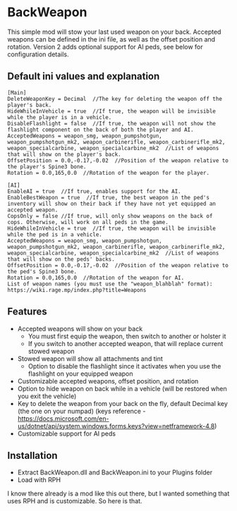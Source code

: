 # BackWeapon

This simple mod will stow your last used weapon on your back. Accepted weapons can be defined in the ini file, as well as the offset position and rotation. Version 2 adds optional support for AI peds, see below for configuration details. 


## Default ini values and explanation

```
[Main]
DeleteWeaponKey = Decimal  //The key for deleting the weapon off the player's back.
HideWhileInVehicle = true  //If true, the weapon will be invisible while the player is in a vehicle.
DisableFlashlight = false  //If true, the weapon will not show the flashlight component on the back of both the player and AI.
AcceptedWeapons = weapon_smg, weapon_pumpshotgun, weapon_pumpshotgun_mk2, weapon_carbinerifle, weapon_carbinerifle_mk2, weapon_specialcarbine, weapon_specialcarbine_mk2  //List of weapons that will show on the player's back.
OffsetPosition = 0.0,-0.17,-0.02  //Position of the weapon relative to the player's Spine3 bone.
Rotation = 0.0,165,0.0  //Rotation of the weapon for the player.

[AI]
EnableAI = true  //If true, enables support for the AI.
EnableBestWeapon = true  //If true, the best weapon in the ped's inventory will show on their back if they have not yet equipped an accepted weapon.
CopsOnly = false //If true, will only show weapons on the back of cops. Otherwise, will work on all peds in the game.
HideWhileInVehicle = true  //If true, the weapon will be invisible while the ped is in a vehicle.
AcceptedWeapons = weapon_smg, weapon_pumpshotgun, weapon_pumpshotgun_mk2, weapon_carbinerifle, weapon_carbinerifle_mk2, weapon_specialcarbine, weapon_specialcarbine_mk2  //List of weapons that will show on the peds' backs.
OffsetPosition = 0.0,-0.17,-0.02  //Position of the weapon relative to the ped's Spine3 bone.
Rotation = 0.0,165,0.0  //Rotation of the weapon for AI.
List of weapon names (you must use the "weapon_blahblah" format): https://wiki.rage.mp/index.php?title=Weapons
```

## Features

- Accepted weapons will show on your back
  - You must first equip the weapon, then switch to another or holster it
  - If you switch to another accepted weapon, that will replace current stowed weapon
- Stowed weapon will show all attachments and tint
  - Option to disable the flashlight since it activates when you use the flashlight on your equipped weapon
- Customizable accepted weapons, offset position, and rotation
- Option to hide weapon on back while in a vehicle (will be restored when you exit the vehicle)
- Key to delete the weapon from your back on the fly, default Decimal key (the one on your numpad) (keys reference - https://docs.microsoft.com/en-us/dotnet/api/system.windows.forms.keys?view=netframework-4.8)
- Customizable support for AI peds
 

## Installation

- Extract BackWeapon.dll and BackWeapon.ini to your Plugins folder
- Load with RPH
 

I know there already is a mod like this out there, but I wanted something that uses RPH and is customizable. So here is that.
